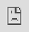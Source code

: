 ```yaml
---
layout: post
date:   2020-04-30
image: "/conflict_urbanism_sp2020/images/extractive_moz/ExtractiveUrbanism_Sites.jpg"
title:  "Extractive Urbanism: Social and Territorial Fragmentation in Mozambibque's Energy Extraction Landscape"
author: "Annie Wu, Chris Zheng, Ting Zhang, Zhou Wu"
---
```

#### Introduction  
The conflict we address is extractive urbanism, a model for development of new cities. Many places rich in natural resources have reaped great benefits by simply exploiting and exporting themselves.  

Urban construction of these places is aiming to reinforce this low-cost money-making cycle. Called extractive urbanism. Sounds exciting, but considering who exactly benefits in this capital game, stories are not so rosy.  

Africa’s urban population will almost triple in the coming 35 years, with more than 1.3 billion Africans living in cities by 2050. But the initial driving force of these urban growth, is more a desire finding fiscal reservoir from external capital, than a natural increasing demand. And it is in this particular economic form of foreign investment orientation that African cities are rising from the ground up. (Image & Charts)
Mozambique is one of the shining stars. The country's economy has taken off from relying on foreign direct investment, which is now turning into controlling domestic resources and making profits by exporting them abroad.  

Nearly 70 per cent of capital flows in exports come from the mining and mining supporting industries, logistics, energy producing, etc. And the spatial byproducts of this economic model is the rising of Mozambique's new cities. Tete, an interior city of Mozambique, which owns several largest mines. Palma in Cabo Delgado, a  future center of gas mining. Cuamba, Montepuez, Mulevala, Manica and Chibuto.  

If we spatially position large mining and mining serving companies, they are highly aligned with those rising cities.However, when we look at the nationality of these companies, only less than 40% of them are owned by Mozambican people. Taking a step closer, in terms of annual profits, most of the highest value creating ones do not belong to Mozambicans.  

And several interesting numbers need to be mentioned questioning who actually benefits from this extractive economy model. For the largest aluminum mining company Mozal in Mozambique,“Initial investment in Mozal amounted to 40% of GDP but only created around 1,500 direct jobs, with nearly one third held by foreigners (Quote)”, and “it is estimated that from the US$1.2 billion revenue posted per year, only US$200 million enters the Mozambican economy (Quote)”. And the ratio of Mozambican people living under the basic poverty line is 46.1 percent (Diagram).  

Here are parts of mega extractive projects we have mapped out in previous slides. Viewed from an altitude of 4,000 meters, these are the original seeds of Mozambican’s extractive economy and urban development.  

<div class="iframe-column"><iframe src="https://zhouwu-211.github.io/webmap_1/" style="position:absolute;top:0;left:0;width:100%;height:100%;" frameborder="0"></iframe></div>

#### City Scale Research | Moatize, Tete Province, Mozambique  
In the second chapter, we zoom into the city scale and further research on one called Moatize in Tete, which owns several largest mines. And another one is called Palma in Cabo Delgado, a potential natural gas mining center.  

**Brief Introduction of Coal Mining**  
In Mozambique, coal mining is the fastest growing industrial segment. Significant reserves of coking coal have been discovered in the Tete province, which have attracted numbers of prominent foreign mining companies.
As you can see, according to Business Monitor International report, coal production in Mozambique has been rapidly increasing since 2009. And also make Mozambique itself rank among the top 10 largest coal production and export countries in the world.

![description of image](/conflict_urbanism_sp2020/images/extractive_moz/Moatize_06.jpg)  

**Leading Companies and Their Investment in related Key Infrastructure**  
Foreign investments are not only developing mines in the country, but also constructing key infrastructure to facilitate export of mining commodities.  
As the map shows, Brazilian Company Vale Mining has invested in developing railroad projects — the Sena railroad, the Nacala corridor for transporting coal from the Moatize mine to the sea port like City Beira and Nacala for exports.  
The Cahora Bassa Dam marked in the map is another key infrastructure located in Tete Province, used to convert the Zambezi River power into electricity. Partial energy generated is then sent to mines in order to support extraction activities.  

![description of image](/conflict_urbanism_sp2020/images/extractive_moz/Moatize_01.jpg)  

**Tete Province with Exploration Licenses**  
Zooming into Tete province. Tete is a "commodity extraction frontier" rich in coal. It holds an estimated 23 billion tons of mostly untapped coal reserves, with the natural resource boom still in its early stages. Here comes the 1st major conflicts: Land Acquisition.  
Mining concessions and exploration licenses approved by the government cover around 34% of Tete province land.  
Including licenses pending approval, around 60% of the province's land are covered.  

![description of image](/conflict_urbanism_sp2020/images/extractive_moz/Moatize_02.jpg)   

**Moatize**  
Finally we come to Moatize, which is a district of Tete Province. Almost all of the district’s land is divided and licensed to FDI.  

![description of image](/conflict_urbanism_sp2020/images/extractive_moz/Moatize_03.jpg)  

**Resettlement**  
Vale Mining and Rio Tinto are major extraction companies which have been producing coal from the Moatize mine since 2011, and planned to have further expansion.// Due to the current extraction and expansion, many families have been displaced. Over a thousand families resettled approximately 60 km away from the Moatize coal mining site.  

![description of image](/conflict_urbanism_sp2020/images/extractive_moz/Moatize_04_Gif.gif)  

**Complaints**  
The local population of Tete province has suffered from the coal boom, since large-scale resettlements have been taking place since 2009. As a consequence, the communities have faced disruptions in accessing food, water and work.  
Living conditions have decreased drastically, as many farming households who had “previously been living along a river” and were therefore “self-sufficient”, have now been resettled to sites far away from the markets in Moatize, with agricultural land of  “uneven quality and unreliable access to water”. “Food insecurity and dependence on food assistance” provided by the mining companies has become a serious issue for the families.  

![description of image](/conflict_urbanism_sp2020/images/extractive_moz/Moatize_06_Gif.gif)

&nbsp;

#### City Scale Research | Cabo Delgado Province, Mozambique  
**Cabo Delgado | Revuma Gas Fields**  
In 2010, large reserves of natural gas were discovered in the Rovuma Basin, the offshore area of Cabo Delgado Province, northern Mozambique, which attracted a lot of foreign investment and will make Mozambique the third largest country of Liquefied Natural Gas (LNG). There are also future plans for pipeline and natural gas plants, yet it remains unknown who will invest in this development. However, the existing pipeline plan in Maputo is going to transport huge natural gas to South Africa.  

![description of image](/conflict_urbanism_sp2020/images/extractive_moz/Cabo_01.jpg)  

**Cabo Delgado | Licensed Gas Areas**  
The Gas Fields were divided into onshore and offshore 6 areas held by different foreign companies, and a lot of those are owned by foreign governments. In each area, Mozambique holds 10-15 percent shares, but none of the areas is operated by Mozambique. In fact, most of LNG will be shipped to those countries instead of being locally used. To support the LNG production, an onshore facility will be constructed, which is projected to influence over 10,000 People.  

![description of image](/conflict_urbanism_sp2020/images/extractive_moz/Cabo_02.jpg)  

<div class="iframe-column"><iframe src="https://tz2436.github.io/ExtractiveUrbanism/Test.html" style="position:absolute;top:0;left:0;width:100%;height:100%;" frameborder="0"></iframe></div>

**Afungi LNG Plant | Resettlement Plan**  
A Resettlement plan was made for the construction of  the LNG plant, over 500 households are expected to be physically resettled and another 1000 are expected to lose access to their economic resource. The replacement village is located at the marginal area of the plant, but the replacement agricultural land will be 10-15 km away, and there is a delay in this process while the replacement village is being constructed now.  

![description of image](/conflict_urbanism_sp2020/images/extractive_moz/Cabo_03.jpg)  

**Afungi LNG Plant | Loss of Main Source of Livelihoods**  
Among the displaced households, 51% are engaging in fishing, and in coastal villages, the number can be more than 80%. This map shows the vessel fishing and intertidal collecting points as well as the home ports. The restricted marine area will have a huge impact on those fishing grounds.  

![description of image](/conflict_urbanism_sp2020/images/extractive_moz/Cabo_04.jpg)

**Afungi LNG Plant | Development in Place**  
As part of the resettlement plan, the project promised to provide more social services to the local people, However, there are concerns that the construction of the facilities is happening much faster than that of their supporting social services, which can be true through the satellite images.  

![description of image](/conflict_urbanism_sp2020/images/extractive_moz/Cabo_05.gif)  

**Cabo Delgado | Emerging Insurgency**  
Apart from the loss of livelihoods, there are also rising security concerns about the emerging attacks since 2017. A series of attacks by Islamist extremists on the civilians have causing dozens people killed. In 2019, they started to target LNG projects. The big companies have been seeking more troops from the government for protection. The ongoing conflict between the insurgents and the military forces have been bringing more pressure to the people who already have a relatively low socio-economic background in the poorest region. People are afraid of going to their fields, and the displaced households with a far allocated field will face potential starvation.  

![description of image](/conflict_urbanism_sp2020/images/extractive_moz/Cabo_06.jpg)  

#### Infrastructure Research | Cahora Bassa Dam  
Similar to the extraction industries, large-scale supporting infrastructures in Mozambique are often built by foreign capitals. They are mostly done as a point-to-point model, in favor of lowering the cost of transportation and export of the extracted resources, thus often flying through a great area of territory without any connection to the surroundings.  

&nbsp;
&nbsp;

**Power Generation and Distribution**  
The electricity system is one of the examples. In 2014, the country generated 2,626 MW electricity, of which 79% are contributed by the hydropower at Cahora Bassa dam in Tete Province. At 187 gigawatts, Mozambique has the largest power generation potential in Southern Africa from untapped coal, hydro, gas, wind and solar resources. Mozambique is a major exporter of hydropower, coal and natural gas, with the aim of becoming southern Africa’s energy hub.
&nbsp;
On the other hand, Mozambique faces substantial challenges in reaching its goal of universal energy access. Its energy access rate is among the lowest of sub-Saharan countries. In a planned future, Mozambique will still sell most of its energy output to South Africa and the Southern African Power Pool, with only a small portion remaining for domestic consumption.

&nbsp;
![description of image](/conflict_urbanism_sp2020/images/extractive_moz/Power_GenDist.jpg)  

&nbsp;
&nbsp;

**Domestic Power Access**  
Despite the outsized energy generation, there’s a huge gap between the demand and the distribution. Extraction and export segments are among the top priorities of power supply while the whole system is struggling with the existing highly subsidized tariffs.
&nbsp;
There are 4.1 million households with no power access in Mozambique. The current access rate for residence is 29%. This number is 57% in urban areas and 15% in rural areas, yet only 36.5% of the country’s people live in a city.

&nbsp;
![description of image](/conflict_urbanism_sp2020/images/extractive_moz/Domestic_Power_Access.gif)  

&nbsp;
&nbsp;

**Cahora Bassa | Inbalanced Energy Distribution**  
At the heart of Mozambique’s energy system is Cahora Bassa, the giant hydroelectric dam on the Zambezi River in Tete province, opened in 1977. As a colonial legacy, this project is ﬁnanced by foreign investors and the guaranteed sale of electricity to South Africa at below-market prices, in exchange for its support in the colonial war.
&nbsp;
In the post civil war era, Cahora Bassa was taken over by the Mozambique government and rendered as a symbol of national identity - ‘o orgulho de Moçambique (the pride of Mozambique)’.
&nbsp;
But as a major source of revenue income, annually 70% of the dam’s output has been committed to South Africa’s Eskom utility under a long-term agreement through 2029. A large portion of that is later reimported to Mozambique to serve large extraction industries owned by foreign shareholders. Beyond that, the country plans to expand sales to Malawi, Zambia and Tanzania. This all happens with a majority of the domestic population still having no access to electricity.

&nbsp;
![description of image](/conflict_urbanism_sp2020/images/extractive_moz/CahoraBassa.jpg)  

&nbsp;
&nbsp;

#### Reference  
*To be Updated*
&nbsp;
&nbsp;
&nbsp;
